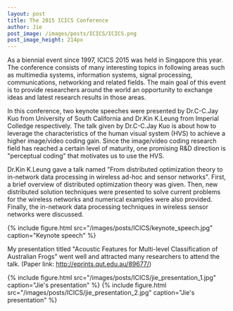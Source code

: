 ```yaml
---
layout: post
title: The 2015 ICICS Conference
author: Jie
post_image: /images/posts/ICICS/ICICS.png
post_image_height: 214px
---
```


As a biennial event since 1997, ICICS 2015 was held in Singapore this year. The conference consists of many interesting topics in following areas such as multimedia systems, information systems, signal processing, communications, networking and related fields.  The main goal of this event is to provide researchers around the world an opportunity to exchange ideas and latest research results in those areas.

In this conference, two keynote speeches were presented by Dr.C-C.Jay Kuo from University of South California and Dr.Kin K.Leung from Imperial Colledge respectively. The talk given by Dr.C-C.Jay Kuo is about how to leverage the characteristics of the human visual system (HVS) to achieve a higher image/video coding gain. Since the image/video coding research field has reached a certain level of maturity, one promising R&D direction is "perceptual coding" that motivates us to use the HVS.

Dr.Kin K.Leung gave a talk named "From distributed optimization theory to in-network data processing in wireless ad-hoc and sensor networks". First, a brief overview of distributed optimization theory was given. Then, new distributed solution techniques were presented to solve current problems for the wireless networks and numerical examples were also provided. Finally, the in-network data processing techniques in wireless sensor networks were discussed.

{% include figure.html src="/images/posts/ICICS/keynote_speech.jpg" caption="Keynote speech" %}

My presentation titled "Acoustic Features for Multi-level Classification of Australian Frogs" went well and attracted many researchers to attend the talk. (Paper link: http://eprints.qut.edu.au/89677/) 

{% include figure.html src="/images/posts/ICICS/jie_presentation_1.jpg" caption="Jie's presentation" %}
{% include figure.html src="/images/posts/ICICS/jie_presentation_2.jpg" caption="Jie's presentation" %}



